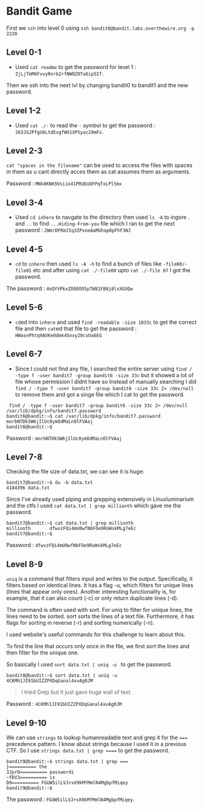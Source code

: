 # Bandit Game

First we `ssh` into level 0 using `ssh bandit0@bandit.labs.overthewire.org -p 2220`

## Level 0-1
 
 * Used `cat readme` to get the password for level 1 :
  `ZjLjTmM6FvvyRnrb2rfNWOZOTa6ip5If`.

  Then we ssh into the next lvl by changing bandit0 to bandit1 and the new password.

## Level 1-2

* Used `cat ./-` to read the `-` symbol to get the password : `263JGJPfgU6LtdEvgfWU1XP5yac29mFx`.
  
## Level 2-3

`cat "spaces in the filename"` can be used to access the files with spaces in them as u cant directly acces them as cat assumes them as arguments.

Password : `MNk8KNH3Usiio41PRUEoDFPqfxLPlSmx`

## Level 3-4

* Used `cd inhere` to navgate to the directory then used `ls -A` to ingore `.` and `..` to find `...Hiding-From-you` file which I ran to get the next password : `2WmrDFRmJIq3IPxneAaMGhap0pFhF3NJ`

## Level 4-5 

* `cd` to `inhere` then used `ls -A -h` to find a bunch of files like `-file00/-file01` etc and after using `cat ./-file00` upto `cat ./-file 07` I got the password.

The password : `4oQYVPkxZOOEOO5pTW81FB8j8lxXGUQw` 

## Level 5-6

* `cd`ed into `inhere` and used `find -readable -size 1033c` to get the correct file and then `cat`ed that file to get the password : `HWasnPhtq9AVKe0dmk45nxy20cvUa6EG`

## Level 6-7

* Since I could not find any file, I searched the entire server using `find / -type f -user bandit7 -group bandit6 -size 33c`
but it showed a lot of file whose permission I didnt have so Instead of manually searching I did `find / -type f -user bandit7 -group bandit6 -size 33c 2> /dev/null` to remove them and got a singe file which I cat to get the password.

```
 find / -type f -user bandit7 -group bandit6 -size 33c 2> /dev/null
/var/lib/dpkg/info/bandit7.password
bandit6@bandit:~$ cat /var/lib/dpkg/info/bandit7.password
morbNTDkSW6jIlUc0ymOdMaLnOlFVAaj
bandit6@bandit:~$
```
Password : `morbNTDkSW6jIlUc0ymOdMaLnOlFVAaj`

## Level 7-8

Checking the file size of data.txt, we can see it is huge:

```
bandit7@bandit:~$ du -b data.txt 
4184396 data.txt
```
Since I've already used piping and grepping extensively in Linuxluminarium and the ctfs I used `cat data.txt | grep millionth` which gave me the password.

```
bandit7@bandit:~$ cat data.txt | grep millionth
millionth       dfwvzFQi4mU0wfNbFOe9RoWskMLg7eEc
bandit7@bandit:~$
```

Password : `dfwvzFQi4mU0wfNbFOe9RoWskMLg7eEc`

## Level 8-9 

`uniq` is a command that filters input and writes to the output. Specifically, it filters based on identical lines. It has a flag -u, which filters for unique lines (lines that appear only ones). Another interesting functionality is, for example, that it can also count (-c) or only return duplicate lines (-d).

The command is often used with sort. For uniq to filter for unique lines, the lines need to be sorted. sort sorts the lines of a text file. Furthermore, it has flags for sorting in reverse (-r) and sorting numerically (-n).

I used website's useful commands for this challenge to learn about this.

To find the line that occurs only once in the file, we first sort the lines and then filter for the unique one.

So basically I used `sort data.txt | uniq -u ` to get the password.

```
bandit8@bandit:~$ sort data.txt | uniq -u
4CKMh1JI91bUIZZPXDqGanal4xvAg0JM
```
>I tried Grep but it just gave huge wall of text.

Password : `4CKMh1JI91bUIZZPXDqGanal4xvAg0JM`

## Level 9-10

We can use `strings` to lookup humanreadable text and grep it for the `===` precedence pattern.
I know about strings because I used it in a previous CTF.
So I use `strings data.txt | grep ====` to get the password.

```
bandit9@bandit:~$ strings data.txt | grep ===
}========== the
3JprD========== passwordi
~fDV3========== is
D9========== FGUW5ilLVJrxX9kMYMmlN4MgbpfMiqey
bandit9@bandit:~$
```

The password : `FGUW5ilLVJrxX9kMYMmlN4MgbpfMiqey`.



